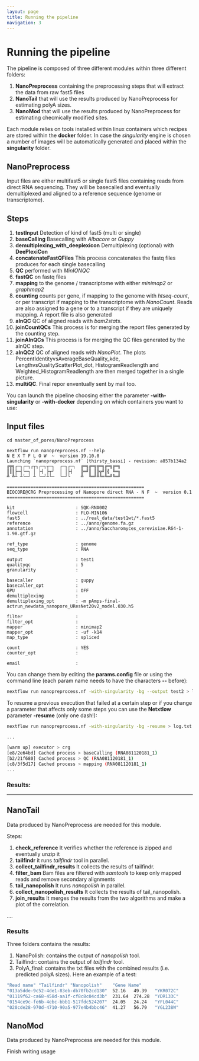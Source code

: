 ```yaml
---
layout: page
title: Running the pipeline
navigation: 3
---
```


# Running the pipeline
The pipeline is composed of three different modules within three different folders:

1. **NanoPreprocess** containing the preprocessing steps that will extract the data from raw fast5 files
1. **NanoTail** that will use the results produced by NanoPreprocess for estimating polyA sizes.  
1. **NanoMod** that will use the results produced by NanoPreprocess for estimating checmically modified sites.

Each module relies on tools installed within linux containers which recipes are stored within the **docker** folder. In case the *singularity* engine is chosen a number of images will be automatically generated and placed within the **singularity** folder.

## NanoPreprocess

Input files are either multifast5 or single fast5 files containing reads from direct RNA sequencing. 
They will be basecalled and eventually demultiplexed and aligned to a reference sequence (genome or transcriptome).

## Steps
 1. **testInput** Detection of kind of fast5 (multi or single)
 1. **baseCalling** Basecalling with *Albacore* or *Guppy*
 1. **demultiplexing_with_deeplexicon** Demultiplexing (optional) with **DeePlexiCon**
 1. **concatenateFastQFiles** This process concatenates the fastq files produces for each single basecalling 
 1. **QC** performed with  *MinIONQC*
 1. **fastQC** on fastq files
 1. **mapping** to the genome / transcriptome with either *minimap2* or *graphmap2*
 1. **counting** counts per gene, if mapping to the genome with *htseq-count*, or per transcript if mapping to the transcriptome with *NanoCount*. Reads are also assigned to a gene or to a transcript if they are uniquely mapping. A report file is also generated
 1. **alnQC** QC of aligned reads with *bam2stats*.
 1. **joinCountQCs** This process is for merging the report files generated by the counting step.
 1. **joinAlnQCs** This process is for merging the QC files generated by the alnQC step.
 1. **alnQC2** QC of aligned reads with *NanoPlot*. The plots PercentIdentityvsAverageBaseQuality_kde, LengthvsQualityScatterPlot_dot, HistogramReadlength and Weighted_HistogramReadlength are then merged together in a single picture.
 1. **multiQC**. Final repor enventually sent by mail too.
  

You can launch the pipeline choosing either the parameter **-with-singularity** or **-with-docker** depending on which containers you want to use:

## Input files

```
cd master_of_pores/NanoPreprocess

nextflow run nanopreprocess.nf --help
N E X T F L O W  ~  version 19.10.0
Launching `nanopreprocess.nf` [thirsty_bassi] - revision: a857b134a2
╔╦╗┌─┐┌─┐┌┬┐┌─┐┬─┐  ┌─┐┌─┐  ╔═╗╔═╗╦═╗╔═╗╔═╗
║║║├─┤└─┐ │ ├┤ ├┬┘  │ │├┤   ╠═╝║ ║╠╦╝║╣ ╚═╗
╩ ╩┴ ┴└─┘ ┴ └─┘┴└─  └─┘└    ╩  ╚═╝╩╚═╚═╝╚═╝
                                                                                       
====================================================
BIOCORE@CRG Preprocessing of Nanopore direct RNA - N F  ~  version 0.1
====================================================

kit                       : SQK-RNA002
flowcell                  : FLO-MIN106
fast5                     : ../real_data/test1wt/*.fast5
reference                 : ../anno/genome.fa.gz
annotation                : ../anno/Saccharomyces_cerevisiae.R64-1-1.98.gtf.gz

ref_type                  : genome
seq_type                  : RNA

output                    : test1
qualityqc                 : 5
granularity               : 

basecaller                : guppy
basecaller_opt            : 
GPU                       : OFF
demultiplexing            :  
demultiplexing_opt        : -m pAmps-final-actrun_newdata_nanopore_UResNet20v2_model.030.h5 

filter                    : 
filter_opt                : 
mapper                    : minimap2
mapper_opt                : -uf -k14
map_type                  : spliced

count                     : YES
counter_opt               : 

email                     :

```

You can change them by editing the **params.config** file or using the command line (each param name needs to have the characters **--** before): 

```bash
nextflow run nanopreprocess.nf -with-singularity -bg --output test2 > log.txt
```

To resume a previous execution that failed at a certain step or if you change a parameter that affects only some steps you can use the **Netxtlow** parameter **-resume** (only one dash!):


```bash
nextflow run nanopreprocess.nf -with-singularity -bg -resume > log.txt

...

[warm up] executor > crg
[e8/2e64bd] Cached process > baseCalling (RNA081120181_1)
[b2/21f680] Cached process > QC (RNA081120181_1)
[c8/3f5d17] Cached process > mapping (RNA081120181_1)
...

```

### Results:

-----------------------------------------------------


## NanoTail
Data produced by NanoPreprocess are needed for this module. 

Steps:
 1. **check_reference** It verifies whether the reference is zipped and eventually unzip it
 1. **tailfindr** it runs *tailfindr* tool in parallel.
 1. **collect_tailfindr_results** It collects the results of tailfindr.
 1. **filter_bam** Bam files are filtered with *samtools* to keep only mapped reads and remove secondary alignments
 1. **tail_nanopolish** It runs *nanopolish* in parallel.
 1. **collect_nanopolish_results** It collects the results of tail_nanopolish. 
 1. **join_results** It merges the results from the two algorithms and make a plot of the correlation.

....

### Results
Three folders contains the results:
1. NanoPolish: contains the output of *nanopolish* tool.
1. Tailfindr: contains the output of *tailfindr* tool.
1. PolyA_final: contains the txt files with the combined results (i.e. predicted polyA sizes). Here an example of a test:

```bash
"Read name"	"Tailfindr"	"Nanopolish"	"Gene Name"
"013a5dde-9c52-4de1-83eb-db70fb2cd130"	52.16	49.39	"YKR072C"
"01119f62-ca68-458d-aa1f-cf8c8c04cd3b"	231.64	274.28	"YDR133C"
"0154ce9c-fe6b-4ebc-bbb1-517fdc524207"	24.05	24.24	"YFL044C"
"020cde28-970d-4710-90a5-977e4b4bbc46"	41.27	56.79	"YGL238W"
```


## NanoMod
Data produced by NanoPreprocess are needed for this module. 

Finish writing usage

